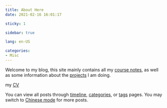 ```yaml
---
title: About Here
date: 2021-02-16 16:01:17

sticky: 1

sidebar: true

lang: en-US

categories:
- Misc
---
```



Welcome to my blog, this site mainly contains all my [course notes](/course/), as well as some information about the [projects](/projects/) I am doing.

my [CV](/about/)

You can view all posts through [timeline](/timeline/), [categories](/categories/Courses/), or [tags](/tag/) pages. You may switch to [Chinese mode](/zh/) for more posts.

<!-- more -->